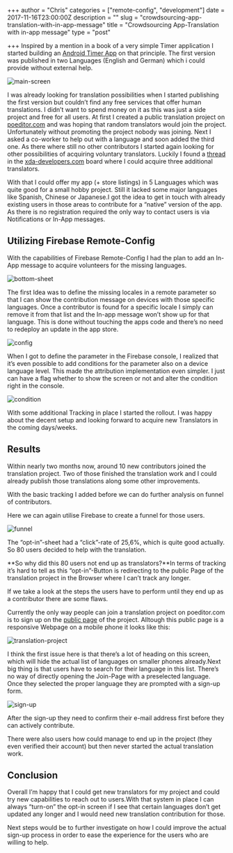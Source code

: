 +++
author = "Chris"
categories = ["remote-config", "development"]
date = 2017-11-16T23:00:00Z
description = ""
slug = "crowdsourcing-app-translation-with-in-app-message"
title = "Crowdsourcing App-Translation with in-app message"
type = "post"

+++
Inspired by a mention in a book of a very simple Timer application I started building an [Android Timer App](https://play.google.com/store/apps/details?id=at.cwiesner.android.visualtimer&referrer=utm_source%3Dmedium%26utm_medium%3Dpost) on that principle. The first version was published in two Languages (English and German) which i could provide without external help.

![main-screen](/images/Crowdsourcing-App-Translation-with-in-app-message/1-rS0zwni23ZnbJCD-hyJtLQ.png "Mainscreen of the app — easy setup by just dragging to desired duration")

I was already looking for translation possibilities when I started publishing the first version but couldn’t find any free services that offer human translations. I didn’t want to spend money on it as this was just a side project and free for all users. At first I created a public translation project on [poeditor.com](https://poeditor.com/) and was hoping that random translators would join the project. Unfortunately without promoting the project nobody was joining. Next I asked a co-worker to help out with a language and soon added the third one. As there where still no other contributors I started again looking for other possibilities of acquiring voluntary translators. Luckily I found a [thread](https://forum.xda-developers.com/showthread.php?t=2069390) in the [xda-developers.com](http://xda-developers.com) board where I could acquire three additional translators.

With that I could offer my app (+ store listings) in 5 Languages which was quite good for a small hobby project. Still it lacked some major languages like Spanish, Chinese or Japanese.I got the idea to get in touch with already existing users in those areas to contribute for a “native” version of the app. As there is no registration required the only way to contact users is via Notifications or In-App messages.

## Utilizing Firebase Remote-Config

With the capabilities of Firebase Remote-Config I had the plan to add an In-App message to acquire volunteers for the missing languages.

![bottom-sheet](/images/Crowdsourcing-App-Translation-with-in-app-message/1-Z7RUsEuhfpBecBNGsft12w.png "Bottom sheet shown on second app start")

The first Idea was to define the missing locales in a remote parameter so that I can show the contribution message on devices with those specific languages. Once a contributor is found for a specific locale I simply can remove it from that list and the In-app message won’t show up for that language. This is done without touching the apps code and there’s no need to redeploy an update in the app store.

![config](/images/Crowdsourcing-App-Translation-with-in-app-message/1-lLDXfl2S5GFvAAMahxRgLQ.png "Using a Remote Config parameter to trigger the contribution Screen")

When I got to define the parameter in the Firebase console, I realized that it’s even possible to add conditions for the parameter also on a device language level. This made the attribution implementation even simpler. I just can have a flag whether to show the screen or not and alter the condition right in the console.

![condition](/images/Crowdsourcing-App-Translation-with-in-app-message/1-1VRYfiR0CUUrk4hz25gDww.png "Adding a condition to a Remote Config parameter")

With some additional Tracking in place I started the rollout. I was happy about the decent setup and looking forward to acquire new Translators in the coming days/weeks.

## Results

Within nearly two months now, around 10 new contributors joined the translation project. Two of those finished the translation work and I could already publish those translations along some other improvements.

With the basic tracking I added before we can do further analysis on funnel of contributors.

Here we can again utilise Firebase to create a funnel for those users.

![funnel](/images/Crowdsourcing-App-Translation-with-in-app-message/1-ar0MGd4jm3NGoScrd3euYg.png "Funnel view in Firebase Analytics")

The “opt-in”-sheet had a “click”-rate of 25,6%, which is quite good actually. So 80 users decided to help with the translation.

**So why did this 80 users not end up as translators?**In terms of tracking it’s hard to tell as this “opt-in”-Button is redirecting to the public Page of the translation project in the Browser where I can’t track any longer.

If we take a look at the steps the users have to perform until they end up as a contributor there are some flaws.

Currently the only way people can join a translation project on poeditor.com is to sign up on the [public page](https://poeditor.com/join/project/DAV4srMQ0q) of the project. Alltough this public page is a responsive Webpage on a mobile phone it looks like this:

![translation-project](/images/Crowdsourcing-App-Translation-with-in-app-message/1-9ukfP7QZQhHmfwl2S8H02w.png "Public page of translation project shown on a mobile Phone")

I think the first issue here is that there’s a lot of heading on this screen, which will hide the actual list of languages on smaller phones already.Next big thing is that users have to search for their language in this list. There’s no way of directly opening the Join-Page with a preselected language. Once they selected the proper language they are prompted with a sign-up form.

![sign-up](/images/Crowdsourcing-App-Translation-with-in-app-message/1-9hmSEqV-FaILYADlQ7rT2g.png "Sign-up form of translation project")

After the sign-up they need to confirm their e-mail address first before they can actively contribute.

There were also users how could manage to end up in the project (they even verified their account) but then never started the actual translation work.

## Conclusion

Overall I’m happy that I could get new translators for my project and could try new capabilities to reach out to users.With that system in place I can always “turn-on” the opt-in screen if I see that certain languages don’t get updated any longer and I would need new translation contribution for those.

Next steps would be to further investigate on how I could improve the actual sign-up process in order to ease the experience for the users who are willing to help.
